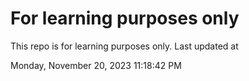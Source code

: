 # For learning purposes only
This repo is for learning purposes only.
Last updated at

Monday, November 20, 2023 11:18:42 PM

